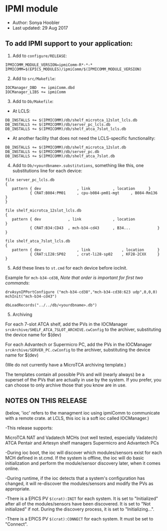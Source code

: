 # IPMI module
- Author: Sonya Hoobler
- Last updated: 29 Aug 2017

## To add IPMI support to your application:

1. Add to `configure/RELEASE`:
```
IPMICOMM_MODULE_VERSION=ipmiComm-R*-*-*
IPMICOMM=$(EPICS_MODULES)/ipmiComm/$(IPMICOMM_MODULE_VERSION)
```

2. Add to `src/Makefile`:
```
IOCManager_DBD  += ipmiComm.dbd
IOCManager_LIBS += ipmiComm
```

3. Add to `Db/Makefile`:
- At LCLS:
```
DB_INSTALLS += $(IPMICOMM)/db/shelf_microtca_12slot_lcls.db
DB_INSTALLS += $(IPMICOMM)/db/server_pc_lcls.db
DB_INSTALLS += $(IPMICOMM)/db/shelf_atca_7slot_lcls.db
```

- At another facility that does not need the LCLS-specific functionality:
```
DB_INSTALLS += $(IPMICOMM)/db/shelf_microtca_12slot.db
DB_INSTALLS += $(IPMICOMM)/db/server_pc.db
DB_INSTALLS += $(IPMICOMM)/db/shelf_atca_7slot.db
```

4. Add to `Db/<yourdbname>.substitutions`, something like this, one substitutions
line for each device:
```
file server_pc_lcls.db
{
   pattern { dev            	, link     		, location		}
           { CRAT:B084:PM01 	, cpu-b084-pm01-mgt 	, B084-Rm136		}
}

file shelf_microtca_12slot_lcls.db
{
   pattern { dev          	, link          	, location            	}
           { CRAT:B34:CD43 	, mch-b34-cd43 		, B34...           	}
}

file shelf_atca_7slot_lcls.db
{
   pattern { dev                , link          	, location      }
           { CRAT:LI28:SP02     , crat-li28-sp02	, KF28-2CXX     }
}
```

5. Add these lines to `st.cmd` for each device before iocInit.

Example for `mch-b34-cd38`, *Note that order is important for first two commands*:
```
drvAsynIPPortConfigure ("mch-b34-cd38","mch-b34-cd38:623 udp",0,0,0)
mchInit("mch-b34-cd43")

dbLoadRecords("../../db/<yourdbname>.db")
```

5. Archiving

For each 7-slot ATCA shelf, add the PVs in the IOCManager `srcArchive/SHELF_ATCA_7SLOT_ARCHIVE.cwConfig`
to the archiver, substituting the device name for $(dev)

For each Advantech or Supermicro PC, add the PVs in the IOCManager `srcArchive/SERVER_PC.cwConfig`
to the archiver, substituting the device name for $(dev)

(We do not currently have a MicroTCA archiving template.)

The templates contain all possible PVs and will (nearly always) be a superset of the
PVs that are actually in use by the system. If you prefer, you can choose to only archive
those that you know are in use.


## NOTES ON THIS RELEASE

(below, 'ioc' refers to the managment ioc using ipmiComm to communicate
 with a remote crate. at LCLS, this ioc is a soft ioc called IOCManager.)

-This release supports:

  MicroTCA NAT and Vadatech MCHs (not well tested, especially Vadatech)
  ATCA Pentair and Artesyn shelf managers
  Supermicro and Advantech PCs

-During ioc boot, the ioc will discover which modules/sensors exist
 for each MCH defined in st.cmd. If the system is offline, the ioc will do basic
 initialization and perform the module/sensor discovery later, when it comes online.

-During runtime, if the ioc detects that a system's configuration has changed, it will
 re-discover the modules/sensors and modify the PVs as appropriate.

-There is a EPICS PV `$(crat):INIT` for each system. It is set to "Initialized"
 after all of the modules/sensors have been discovered. It is set to "Not
 initialized" if not. During the discovery process, it is set to "Initializing...".

-There is a EPICS PV `$(crat):CONNECT` for each system. It must be set to "Connect".